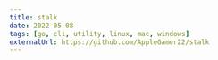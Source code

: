 ```yaml
---
title: stalk
date: 2022-05-08
tags: [go, cli, utility, linux, mac, windows]
externalUrl: https://github.com/AppleGamer22/stalk
---
```

